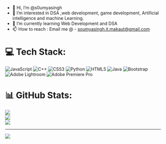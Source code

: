 - 👋 Hi, I’m @s0umyasingh
- 👀 I’m interested in DSA ,web development, game development, Artificial intelligence and machine Learning.
- 🌱 I’m currently learning Web Development and DSA
- 📫 How to reach : Email me @ - soumyasingh.it.makaut@gmail.com

<!---
s0umyasingh/s0umyasingh is a ✨ special ✨ repository because its `README.md` (this file) appears on your GitHub profile.
You can click the Preview link to take a look at your changes.
--->

# 💻 Tech Stack:
![JavaScript](https://img.shields.io/badge/javascript-%23323330.svg?style=for-the-badge&logo=javascript&logoColor=%23F7DF1E) ![C++](https://img.shields.io/badge/c++-%2300599C.svg?style=for-the-badge&logo=c%2B%2B&logoColor=white) ![CSS3](https://img.shields.io/badge/css3-%231572B6.svg?style=for-the-badge&logo=css3&logoColor=white) ![Python](https://img.shields.io/badge/python-3670A0?style=for-the-badge&logo=python&logoColor=ffdd54) ![HTML5](https://img.shields.io/badge/html5-%23E34F26.svg?style=for-the-badge&logo=html5&logoColor=white) ![Java](https://img.shields.io/badge/java-%23ED8B00.svg?style=for-the-badge&logo=java&logoColor=white) ![Bootstrap](https://img.shields.io/badge/bootstrap-%23563D7C.svg?style=for-the-badge&logo=bootstrap&logoColor=white) ![Adobe Lightroom](https://img.shields.io/badge/Adobe%20Lightroom-31A8FF.svg?style=for-the-badge&logo=Adobe%20Lightroom&logoColor=white) ![Adobe Premiere Pro](https://img.shields.io/badge/Adobe%20Premiere%20Pro-9999FF.svg?style=for-the-badge&logo=Adobe%20Premiere%20Pro&logoColor=white)
# 📊 GitHub Stats:
![](https://github-readme-stats.vercel.app/api?username=s0umyasingh&theme=dark&hide_border=false&include_all_commits=false&count_private=false)<br/>
![](https://github-readme-streak-stats.herokuapp.com/?user=s0umyasingh&theme=dark&hide_border=false)<br/>
![](https://github-readme-stats.vercel.app/api/top-langs/?username=s0umyasingh&theme=dark&hide_border=false&include_all_commits=false&count_private=false&layout=compact)

---
[![](https://visitcount.itsvg.in/api?id=s0umyasingh&icon=0&color=0)](https://visitcount.itsvg.in)

<!-- Proudly created with GPRM ( https://gprm.itsvg.in ) -->

